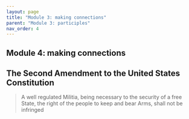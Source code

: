 ```yaml
---
layout: page
title: "Module 3: making connections"
parent: "Module 3: participles"
nav_order: 4
---
```


## Module 4: making connections


## The Second Amendment to the United States Constitution

>  A well regulated Militia, being necessary to the security of a free State, the right of the people to keep and bear Arms, shall not be infringed
